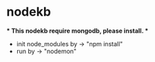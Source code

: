 # nodekb
<strong>* This nodekb require mongodb, please install. *</strong>
<ul>
  <li>init node_modules by -> "npm install"</li>
  <li>run by -> "nodemon"</li>
</ul>
